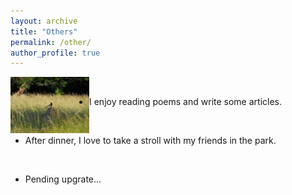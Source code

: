 ```yaml
---
layout: archive
title: "Others"
permalink: /other/
author_profile: true
---
```


<img align="left" src="../images/birds.png" width="25%" height="25%"  alt="birds"/>

&ensp;
- I enjoy reading poems and write some articles.  

&ensp;
- After dinner, I love to take a stroll with my friends in the park.  

&ensp;
- Pending upgrate...




